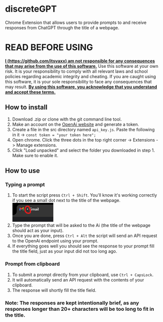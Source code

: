 # discreteGPT
Chrome Extension that allows users to provide prompts to and receive responses from ChatGPT through the title of a webpage.

# READ BEFORE USING
<ins>__I (https://github.com/itsvaxx) am not responsible for any consequences that may arise from the use of this software.__</ins> Use this software at your own risk. It is your responsibility to comply with all relevant laws and school policies regarding academic integrity and cheating. If you are caught using this software, it is your sole responsibility to face any consequences that may result. <ins>__By using this software, you acknowledge that you understand and accept these terms.__</ins>

## How to install
1. Download .zip or clone with the git command line tool.
2. Make an account on the [OpenAi website](https://platform.openai.com/api-keys) and generate a token.
3. Create a file in the src directory named `api_key.js`. Paste the following in it -> `const token = "your token here";`
2. Open chrome. Click the three dots in the top right corner -> Extensions -> Manage extensions.
3. Click "Load unpacked" and select the folder you downloaded in step 1. Make sure to enable it.

## How to use

### Typing a prompt
1. To start the script press `Ctrl + Shift`. You'll know it's working correctly if you see a small dot next to the title of the webpage.
![localImage](images/dot.png)
2. Type the prompt that will be asked to the Ai (the title of the webpage should act as your input).
3. Once you are done, press `Ctrl + Alt` the script will send an API request to the OpenAi endpoint using your prompt.
4. If everything goes well you should see the response to your prompt fill the title field, just as your input did not too long ago.

### Prompt from clipboard
1. To submit a prompt directly from your clipboard, use `Ctrl + CapsLock`.
2. It will automatically send an API request with the contents of your clipboard.
3. The response will shortly fill the title field.

### Note: The responses are kept intentionally brief, as any responses longer than 20+ characters will be too long to fit in the title. 
